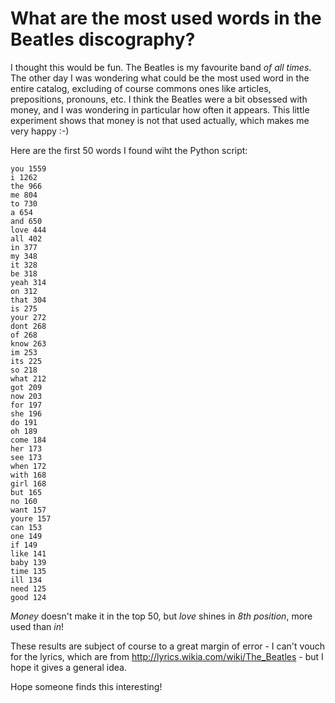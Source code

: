 # What are the most used words in the Beatles discography?

I thought this would be fun. The Beatles is my favourite band _of all times_. The other day I was wondering what could be the most used word in the entire catalog, excluding of course commons ones like articles, prepositions, pronouns, etc.
I think the Beatles were a bit obsessed with money, and I was wondering in particular how often it appears. 
This little experiment shows that money is not that used actually, which makes me very happy :-)

Here are the first 50 words I found wiht the Python script:
```
you 1559
i 1262
the 966
me 804
to 730
a 654
and 650
love 444
all 402
in 377
my 348
it 328
be 318
yeah 314
on 312
that 304
is 275
your 272
dont 268
of 268
know 263
im 253
its 225
so 218
what 212
got 209
now 203
for 197
she 196
do 191
oh 189
come 184
her 173
see 173
when 172
with 168
girl 168
but 165
no 160
want 157
youre 157
can 153
one 149
if 149
like 141
baby 139
time 135
ill 134
need 125
good 124
```

_Money_ doesn't make it in the top 50, but _love_ shines in *8th position*, more used than _in_!

These results are subject of course to a great margin of error - I can't vouch for the lyrics, which are from http://lyrics.wikia.com/wiki/The_Beatles - but I hope it gives a general idea. 

Hope someone finds this interesting!
